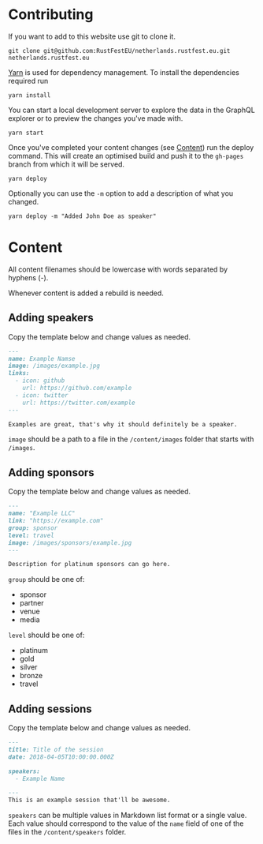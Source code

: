 # Contributing

If you want to add to this website use git to clone it.

```shell script
git clone git@github.com:RustFestEU/netherlands.rustfest.eu.git netherlands.rustfest.eu
```

[Yarn](https://yarnpkg.com/) is used for dependency management. To install
 the dependencies required run
 ```shell script
yarn install
``` 

You can start a local development server to explore the data in the GraphQL
 explorer or to preview the changes you've made with.

```shell script
yarn start
```

Once you've completed your content changes (see [Content](#content)) run the
deploy command. This will create an optimised build and push it to the 
`gh-pages` branch from which it will be served.
```shell script
yarn deploy
```

Optionally you can use the `-m` option to add a description of what you changed.
```shell script
yarn deploy -m "Added John Doe as speaker"
```

# Content
All content filenames should be lowercase with words separated by hyphens (-).

Whenever content is added a rebuild is needed.

## Adding speakers
Copy the template below and change values as needed.

```markdown
---
name: Example Namse
image: /images/example.jpg
links:
  - icon: github
    url: https://github.com/example
  - icon: twitter
    url: https://twitter.com/example
---

Examples are great, that's why it should definitely be a speaker.
```

`image` should be a path to a file in the `/content/images` folder that starts 
with `/images`.

## Adding sponsors
Copy the template below and change values as needed.
```markdown
---
name: "Example LLC"
link: "https://example.com"
group: sponsor
level: travel
image: /images/sponsors/example.jpg
---

Description for platinum sponsors can go here.
```

`group` should be one of:
- sponsor
- partner
- venue
- media

`level` should be one of:
- platinum
- gold
- silver
- bronze
- travel

## Adding sessions
Copy the template below and change values as needed.

```markdown
---
title: Title of the session
date: 2018-04-05T10:00:00.000Z

speakers:
  - Example Name

---
This is an example session that'll be awesome.
```

`speakers` can be multiple values in Markdown list format or a single value. 
Each value should correspond to the value of the `name` field of one of the
files in the `/content/speakers` folder.
